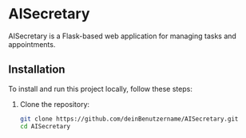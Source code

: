 # AISecretary

AISecretary is a Flask-based web application for managing tasks and appointments.

## Installation

To install and run this project locally, follow these steps:

1. Clone the repository:
   ```bash
   git clone https://github.com/deinBenutzername/AISecretary.git
   cd AISecretary
